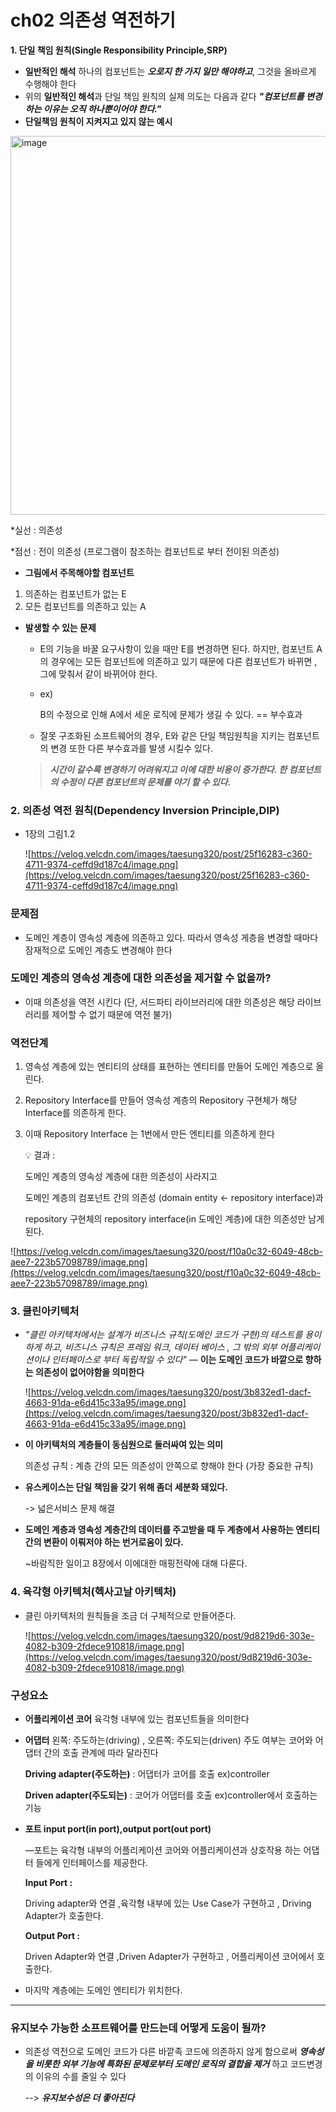 # ch02 의존성 역전하기

**1. 단일 책임 원칙(Single Responsibility Principle,SRP)**

- **일반적인 해석**
하나의 컴포넌트는 ***오로지 한 가지 일만 해야하고***, 그것을 올바르게 수행해야 한다
- 위의 **일반적인 해석**과  단일 책임 원칙의 실제 의도는 다음과 같다
***"컴포넌트를 변경하는 이유는 오직 하나뿐이어야 한다."***
- **단일책임 원칙이 지켜지고 있지 않는 예시**
<img width="606" alt="image" src="https://user-images.githubusercontent.com/38269178/166642638-979fc49e-e85d-4153-ab07-71c415ba5998.png">


*실선 : 의존성

*점선 : 전이 의존성 (프로그램이 참조하는 컴포넌트로 부터 전이된 의존성)

- **그림에서 주목해야할 컴포넌트**
1. 의존하는 컴포넌트가 없는 E
2. 모든 컴포넌트를 의존하고 있는 A

- **발생할 수 있는 문제**
    - E의 기능을 바꿀 요구사항이 있을 때만 E를 변경하면 된다.
    하지만, 컴포넌트 A의 경우에는 모든 컴포넌트에 의존하고 있기 때문에 다른 컴포넌트가 바뀌면 , 그에 맞춰서 같이 바뀌어야 한다.
    - ex)
        
        B의 수정으로 인해 A에서 세운 로직에 문제가 생길 수 있다. == 부수효과
    - 잘못 구조화된 소프트웨어의 경우, E와 같은 단일 책임원칙을 지키는 컴포넌트의 변경 또한 다른 부수효과를 발생 시킬수 있다.
    >   
    > ***시간이 갈수록 변경하기 어려워지고 이에 대한 비용이 증가한다.
            한 컴포넌트의 수정이 다른 컴포넌트의 문제를 야기 할 수 있다.***
    >

### 2. 의존성 역전 원칙(Dependency Inversion Principle,DIP)

- 1장의 그림1.2
    
    ![https://velog.velcdn.com/images/taesung320/post/25f16283-c360-4711-9374-ceffd9d187c4/image.png](https://velog.velcdn.com/images/taesung320/post/25f16283-c360-4711-9374-ceffd9d187c4/image.png)
    

### 문제점

- 도메인 계층이 영속성 계층에 의존하고 있다. 따라서 영속성 게층을 변경할 때마다 잠재적으로 도메인 계층도 변경해야 한다

### **도메인 계층의 영속성 계층에 대한 의존성을 제거할 수 없을까?**

- 이때 의존성을 역전 시킨다 (단, 서드파티 라이브러리에 대한 의존성은 해당 라이브러리를 제어할 수 없기 때문에 역전 불가)

### **역전단계**

1. 영속성 계층에 있는 엔티티의 상태를 표현하는 엔티티를 만들어 도메인 계층으로 올린다.
2. Repository Interface를 만들어 영속성 계층의 Repository 구현체가 해당 Interface를 의존하게 한다.
3. 이때 Repository Interface 는 1번에서 만든 엔티티를 의존하게 한다
    
    <aside>
    💡 결과 :
    
    도메인 계층의 영속성 계층에 대한 의존성이 사라지고  
    
    도메인 계층의 컴포넌트 간의 의존성 (domain entity <- repository interface)과
                                          
    repository 구현체의 repository interface(in 도메인 계층)에 대한 의존성만 남게된다.
    
    </aside>
    

![https://velog.velcdn.com/images/taesung320/post/f10a0c32-6049-48cb-aee7-223b57098789/image.png](https://velog.velcdn.com/images/taesung320/post/f10a0c32-6049-48cb-aee7-223b57098789/image.png)

### 3. 클린아키텍처

- *"클린 아키텍처에서는 설계가 비즈니스 규칙(도메인 코드가 구현)의 테스트를 용이하게 하고, 비즈니스 규칙은 프레임 워크, 데이터 베이스 , 그 밖의 외부 어플리케이션이나 인터페이스로 부터 독립적일 수 있다"
—* **이는 도메인 코드가 바깥으로 향하는 의존성이 없어야함을 의미한다**
    
    ![https://velog.velcdn.com/images/taesung320/post/3b832ed1-dacf-4663-91da-e6d415c33a95/image.png](https://velog.velcdn.com/images/taesung320/post/3b832ed1-dacf-4663-91da-e6d415c33a95/image.png)
    
- **이 아키텍처의 계층들이 동심원으로 둘러싸여 있는 의미**
    
    의존성 규칙 : 계층 간의 모든 의존성이 안쪽으로 향해야 한다 (가장 중요한 규칙)
- **유스케이스는 단일 책임을 갖기 위해 좀더 세분화 돼있다.**
    
    -> 넓은서비스 문제 해결
- **도메인 계층과 영속성 계층간의 데이터를 주고받을 때 두 계층에서 사용하는 엔티티간의 변환이 이뤄저야 하는 번거로움이 있다.**
    
    ~바람직한 일이고 8장에서 이에대한 매핑전략에 대해 다룬다.

### 4. 육각형 아키텍처(헥사고날 아키텍처)

- 클린 아키텍처의 원칙들을 조금 더 구체적으로 만들어준다.
    
    ![https://velog.velcdn.com/images/taesung320/post/9d8219d6-303e-4082-b309-2fdece910818/image.png](https://velog.velcdn.com/images/taesung320/post/9d8219d6-303e-4082-b309-2fdece910818/image.png)
    

### 구성요소

- **어플리케이션 코어** 
 육각형 내부에 있는 컴포넌트들을 의미한다
- **어댑터** 
왼쪽: 주도하는(driving) , 오른쪽: 주도되는(driven) 
주도 여부는 코어와 어댑터 간의 호출 관계에 따라 달라진다
    
    **Driving adapter(주도하는)** : 어댑터가 코어를 호출 ex)controller
    
    **Driven adapter(주도되는)** : 코어가 어댑터를 호출 ex)controller에서 호출하는 기능
    
- **포트 input port(in port),output port(out port)**
    
    —포트는 육각형 내부의 어플리케이션 코어와 어플리케이션과 상호작용 하는 어댑터 들에게 인터페이스를 제공한다.
    
    **Input Port :** 
    
    Driving adapter와 연결 ,육각형 내부에 있는 Use Case가 구현하고 , Driving Adapter가 호출한다.
    
    **Output Port :** 
    
    Driven Adapter와 연결 ,Driven Adapter가 구현하고 , 어플리케이션 코어에서 호출한다.
    
- 마지막 계층에는 도메인 엔티티가 위치한다.

---

### 유지보수 가능한 소프트웨어를 만드는데 어떻게 도움이 될까?

- 의존성 역전으로 도메인 코드가 다른 바깥족 코드에 의존하지 않게 함으로써 ***영속성을 비롯한 외부 기능에 특화된 문제로부터 도메인 로직의 결합을 제거*** 하고 코드변경의 이유의 수를 줄일 수 있다
    
    --> ***유지보수성은 더 좋아진다***
